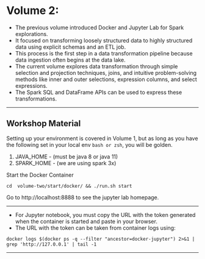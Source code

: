 # Volume 2:  
- The previous volume introduced Docker and Jupyter Lab for Spark explorations. 
- It focused on transforming loosely structured data to highly structured data using explicit schemas and an ETL job. 
- This process is the first step in a data transformation pipeline because data ingestion often begins at the data lake.
- The current volume explores data transformation through simple selection and projection techniques, joins, and intuitive problem-solving methods like inner and outer selections, expression columns, and select expressions. 
- The Spark SQL and DataFrame APIs can be used to express these transformations.

---
## Workshop Material

Setting up your environment is covered in Volume 1, but as long as you have the following set in your local env `bash or zsh`, you will be golden.
1. JAVA_HOME - (must be java 8 or java 11)
2. SPARK_HOME - (we are using spark 3x)


Start the Docker Container
~~~
cd  volume-two/start/docker/ && ./run.sh start
~~~

Go to http://localhost:8888 to see the jupyter lab homepage.

---
* For Jupyter notebook, you must copy the URL with the token generated when the container is started and paste in your browser. 
* The URL with the token can be taken from container logs using:
 
```
docker logs $(docker ps -q --filter "ancestor=docker-jupyter") 2>&1 | grep 'http://127.0.0.1' | tail -1
```
---



